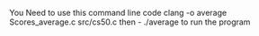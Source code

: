 You Need to use this command line code  clang -o average Scores_average.c src/cs50.c
then - ./average 
to run the program
